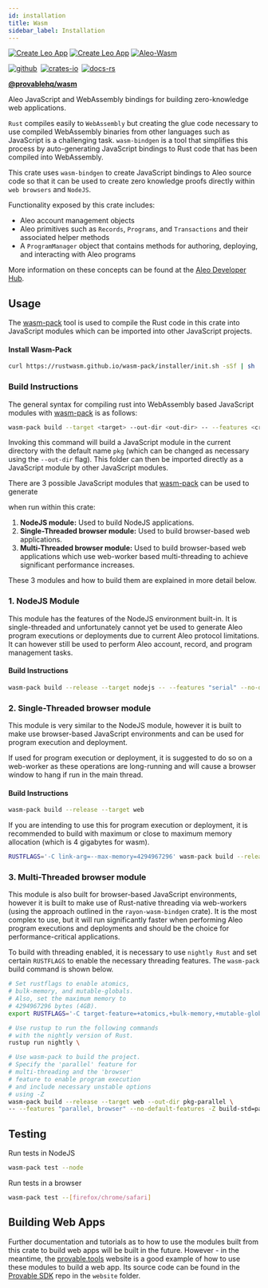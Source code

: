 ```yaml
---
id: installation
title: Wasm
sidebar_label: Installation
---
```


<!-- markdown-link-check-disable -->
<a href="https://www.npmjs.com/package/@provablehq/wasm"> <img alt="Create Leo App" src="https://img.shields.io/npm/l/%40provablehq%2Fwasm?label=NPM%20-%20Aleo%20Wasm&labelColor=green&color=blue" /></a>
<a href="https://www.npmjs.com/package/@provablehq/nodejs"> <img alt="Create Leo App" src="https://img.shields.io/npm/l/%40provablehq%2Fnodejs?label=NPM%20-%20Aleo%20Nodejs&labelColor=green&color=blue" /></a>
<a href="https://crates.io/crates/aleo-wasm"> <img alt="Aleo-Wasm" src="https://img.shields.io/crates/v/aleo-wasm.svg?color=neon" /></a>

[![github]](https://github.com/provablehq/sdk)&ensp;[![crates-io]](https://crates.io/crates/aleo-wasm)&ensp;[![docs-rs]](https://docs.rs/aleo-wasm/latest/aleo-wasm/)
<!-- markdown-link-check-enable -->

[github]: https://img.shields.io/badge/github-8da0cb?style=for-the-badge&labelColor=555555&logo=github
[crates-io]: https://img.shields.io/badge/crates.io-fc8d62?style=for-the-badge&labelColor=555555&logo=rust
[docs-rs]: https://img.shields.io/badge/docs.rs-66c2a5?style=for-the-badge&labelColor=555555&logo=docs.rs

[**@provablehq/wasm**](https://www.npmjs.com/package/@provablehq/wasm)

Aleo JavaScript and WebAssembly bindings for building zero-knowledge web applications.

`Rust` compiles easily to `WebAssembly` but creating the glue code necessary to use compiled WebAssembly binaries 
from other languages such as JavaScript is a challenging task. `wasm-bindgen` is a tool that simplifies this process by 
auto-generating JavaScript bindings to Rust code that has been compiled into WebAssembly. 

This crate uses `wasm-bindgen` to create JavaScript bindings to Aleo source code so that it can be used to create zero 
knowledge proofs directly within `web browsers` and `NodeJS`.

Functionality exposed by this crate includes:
* Aleo account management objects
* Aleo primitives such as `Records`, `Programs`, and `Transactions` and their associated helper methods
* A `ProgramManager` object that contains methods for authoring, deploying, and interacting with Aleo programs

More information on these concepts can be found at the [Aleo Developer Hub](https://developer.aleo.org/concepts).

<!-- markdown-link-check-disable -->
## Usage
The [wasm-pack](https://crates.io/crates/wasm-pack) tool is used to compile the Rust code in this crate into JavaScript
modules which can be imported into other JavaScript projects.

#### Install Wasm-Pack
```bash
curl https://rustwasm.github.io/wasm-pack/installer/init.sh -sSf | sh
```

### Build Instructions
The general syntax for compiling rust into WebAssembly based JavaScript modules with 
[wasm-pack](https://crates.io/crates/wasm-pack) is as follows:
```bash
wasm-pack build --target <target> --out-dir <out-dir> -- --features <crate-features>
```

Invoking this command will build a JavaScript module in the current directory with the default name `pkg` (which can 
be changed as necessary using the `--out-dir` flag). This folder can then be imported directly as a JavaScript module
by other JavaScript modules.

There are 3 possible JavaScript modules that [wasm-pack](https://crates.io/crates/wasm-pack) can be used to generate 
<!-- markdown-link-check-enable -->
when run within this crate:
1. **NodeJS module:** Used to build NodeJS applications.
2. **Single-Threaded browser module:** Used to build browser-based web applications.
3. **Multi-Threaded browser module:** Used to build browser-based web applications which use web-worker based 
multi-threading to achieve significant performance increases.

These 3 modules and how to build them are explained in more detail below.

### 1. NodeJS Module

This module has the features of the NodeJS environment built-in. It is single-threaded and unfortunately cannot yet be 
used to generate Aleo program executions or deployments due to current Aleo protocol limitations. It can however still
be used to perform Aleo account, record, and program management tasks.

#### Build Instructions
```bash
wasm-pack build --release --target nodejs -- --features "serial" --no-default-features
```

### 2. Single-Threaded browser module

This module is very similar to the NodeJS module, however it is built to make use browser-based JavaScript environments 
and can be used for program execution and deployment. 

If used for program execution or deployment, it is suggested to do so on a web-worker as these operations are long-running
and will cause a browser window to hang if run in the main thread.

#### Build Instructions
```bash
wasm-pack build --release --target web
```

If you are intending to use this for program execution or deployment, it is recommended to build
with maximum or close to maximum memory allocation (which is 4 gigabytes for wasm).

```bash
RUSTFLAGS='-C link-arg=--max-memory=4294967296' wasm-pack build --release --target web
````

### 3. Multi-Threaded browser module

This module is also built for browser-based JavaScript environments, however it is built to make use of Rust-native
threading via web-workers (using the approach outlined in the `rayon-wasm-bindgen` crate). It is the most complex to use,
but it will run significantly faster when performing Aleo program executions and deployments and should be the choice for
performance-critical applications.

To build with threading enabled, it is necessary to use `nightly Rust` and set certain `RUSTFLAGS` to enable the
necessary threading features. The `wasm-pack` build command is shown below.
```bash
# Set rustflags to enable atomics, 
# bulk-memory, and mutable-globals. 
# Also, set the maximum memory to 
# 4294967296 bytes (4GB).
export RUSTFLAGS='-C target-feature=+atomics,+bulk-memory,+mutable-globals -C link-arg=--max-memory=4294967296'

# Use rustup to run the following commands 
# with the nightly version of Rust.
rustup run nightly \

# Use wasm-pack to build the project. 
# Specify the 'parallel' feature for 
# multi-threading and the 'browser' 
# feature to enable program execution
# and include necessary unstable options
# using -Z
wasm-pack build --release --target web --out-dir pkg-parallel \
-- --features "parallel, browser" --no-default-features -Z build-std=panic_abort,std
```

## Testing

Run tests in NodeJS
```bash
wasm-pack test --node
```

Run tests in a browser
```bash
wasm-pack test --[firefox/chrome/safari]
```

## Building Web Apps

Further documentation and tutorials as to how to use the modules built from this crate to build web apps  will be built 
in the future. However - in the meantime, the [provable.tools](https://provable.tools) website is a good
example of how to use these modules to build a web app. Its source code can be found in the 
[Provable SDK](https://github.com/provablehq/sdk) repo in the `website` folder.
